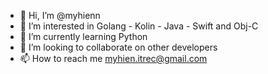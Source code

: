 - 👋 Hi, I’m @myhienn
- 👀 I’m interested in Golang - Kolin - Java - Swift and Obj-C
- 🌱 I’m currently learning Python
- 💞️ I’m looking to collaborate on other developers
- 📫 How to reach me myhien.itrec@gmail.com

<!---
myhienn/myhienn is a ✨ special ✨ repository because its `README.md` (this file) appears on your GitHub profile.
You can click the Preview link to take a look at your changes.
--->
